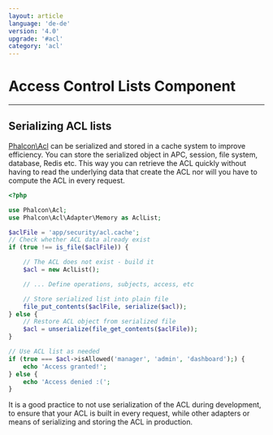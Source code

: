 ```yaml
---
layout: article
language: 'de-de'
version: '4.0'
upgrade: '#acl'
category: 'acl'
---
```

# Access Control Lists Component

* * *

## Serializing ACL lists

[Phalcon\Acl](api/Phalcon_Acl) can be serialized and stored in a cache system to improve efficiency. You can store the serialized object in APC, session, file system, database, Redis etc. This way you can retrieve the ACL quickly without having to read the underlying data that create the ACL nor will you have to compute the ACL in every request.

```php
<?php

use Phalcon\Acl;
use Phalcon\Acl\Adapter\Memory as AclList;

$aclFile = 'app/security/acl.cache';
// Check whether ACL data already exist
if (true !== is_file($aclFile)) {

    // The ACL does not exist - build it
    $acl = new AclList();

    // ... Define operations, subjects, access, etc

    // Store serialized list into plain file
    file_put_contents($aclFile, serialize($acl));
} else {
    // Restore ACL object from serialized file
    $acl = unserialize(file_get_contents($aclFile));
}

// Use ACL list as needed
if (true === $acl->isAllowed('manager', 'admin', 'dashboard');) {
    echo 'Access granted!';
} else {
    echo 'Access denied :(';
}
```

It is a good practice to not use serialization of the ACL during development, to ensure that your ACL is built in every request, while other adapters or means of serializing and storing the ACL in production.